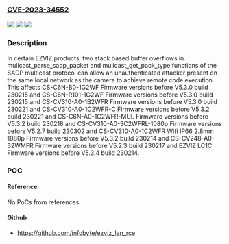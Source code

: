 ### [CVE-2023-34552](https://cve.mitre.org/cgi-bin/cvename.cgi?name=CVE-2023-34552)
![](https://img.shields.io/static/v1?label=Product&message=n%2Fa&color=blue)
![](https://img.shields.io/static/v1?label=Version&message=n%2Fa&color=blue)
![](https://img.shields.io/static/v1?label=Vulnerability&message=n%2Fa&color=brighgreen)

### Description

In certain EZVIZ products, two stack based buffer overflows in mulicast_parse_sadp_packet and mulicast_get_pack_type functions of the SADP multicast protocol can allow an unauthenticated attacker present on the same local network as the camera to achieve remote code execution. This affects CS-C6N-B0-1G2WF Firmware versions before V5.3.0 build 230215 and CS-C6N-R101-1G2WF Firmware versions before V5.3.0 build 230215 and CS-CV310-A0-1B2WFR Firmware versions before V5.3.0 build 230221 and CS-CV310-A0-1C2WFR-C Firmware versions before V5.3.2 build 230221 and CS-C6N-A0-1C2WFR-MUL Firmware versions before V5.3.2 build 230218 and CS-CV310-A0-3C2WFRL-1080p Firmware versions before V5.2.7 build 230302 and CS-CV310-A0-1C2WFR Wifi IP66 2.8mm 1080p Firmware versions before V5.3.2 build 230214 and CS-CV248-A0-32WMFR Firmware versions before V5.2.3 build 230217 and EZVIZ LC1C Firmware versions before V5.3.4 build 230214.

### POC

#### Reference
No PoCs from references.

#### Github
- https://github.com/infobyte/ezviz_lan_rce


